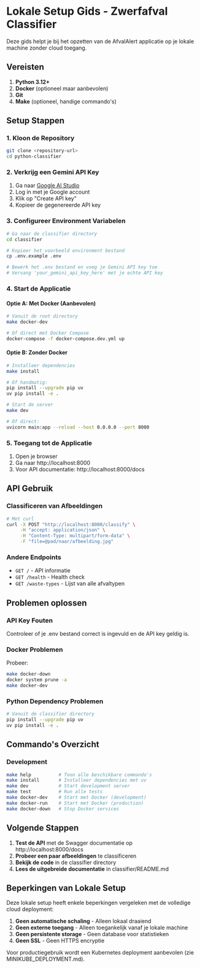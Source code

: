# Lokale Setup Gids - Zwerfafval Classifier

Deze gids helpt je bij het opzetten van de AfvalAlert applicatie op je lokale machine zonder cloud toegang.

## Vereisten

1. **Python 3.12+**
2. **Docker** (optioneel maar aanbevolen)
3. **Git**
4. **Make** (optioneel, handige commando's)

## Setup Stappen

### 1. Kloon de Repository
```bash
git clone <repository-url>
cd python-classifier
```

### 2. Verkrijg een Gemini API Key
1. Ga naar [Google AI Studio](https://makersuite.google.com/app/apikey)
2. Log in met je Google account
3. Klik op "Create API key"
4. Kopieer de gegenereerde API key

### 3. Configureer Environment Variabelen
```bash
# Ga naar de classifier directory
cd classifier

# Kopieer het voorbeeld environment bestand
cp .env.example .env

# Bewerk het .env bestand en voeg je Gemini API key toe
# Vervang 'your_gemini_api_key_here' met je echte API key
```

### 4. Start de Applicatie

#### Optie A: Met Docker (Aanbevolen)
```bash
# Vanuit de root directory
make docker-dev

# Of direct met Docker Compose
docker-compose -f docker-compose.dev.yml up
```

#### Optie B: Zonder Docker
```bash
# Installeer dependencies
make install

# Of handmatig:
pip install --upgrade pip uv
uv pip install -e .

# Start de server
make dev

# Of direct:
uvicorn main:app --reload --host 0.0.0.0 --port 8000
```

### 5. Toegang tot de Applicatie
1. Open je browser
2. Ga naar http://localhost:8000
3. Voor API documentatie: http://localhost:8000/docs

## API Gebruik

### Classificeren van Afbeeldingen
```bash
# Met curl
curl -X POST "http://localhost:8000/classify" \
     -H "accept: application/json" \
     -H "Content-Type: multipart/form-data" \
     -F "file=@pad/naar/afbeelding.jpg"
```

### Andere Endpoints
- `GET /` - API informatie
- `GET /health` - Health check
- `GET /waste-types` - Lijst van alle afvaltypen

## Problemen oplossen

### API Key Fouten
Controleer of je .env bestand correct is ingevuld en de API key geldig is.

### Docker Problemen
Probeer:
```bash
make docker-down
docker system prune -a
make docker-dev
```

### Python Dependency Problemen
```bash
# Vanuit de classifier directory
pip install --upgrade pip uv
uv pip install -e .
```

## Commando's Overzicht

### Development
```bash
make help          # Toon alle beschikbare commando's
make install       # Installeer dependencies met uv
make dev           # Start development server
make test          # Run alle tests
make docker-dev    # Start met Docker (development)
make docker-run    # Start met Docker (production)
make docker-down   # Stop Docker services
```

## Volgende Stappen

1. **Test de API** met de Swagger documentatie op http://localhost:8000/docs
2. **Probeer een paar afbeeldingen** te classificeren
3. **Bekijk de code** in de classifier directory
4. **Lees de uitgebreide documentatie** in classifier/README.md

## Beperkingen van Lokale Setup

Deze lokale setup heeft enkele beperkingen vergeleken met de volledige cloud deployment:

1. **Geen automatische schaling** - Alleen lokaal draaiend
2. **Geen externe toegang** - Alleen toegankelijk vanaf je lokale machine
3. **Geen persistente storage** - Geen database voor statistieken
4. **Geen SSL** - Geen HTTPS encryptie

Voor productiegebruik wordt een Kubernetes deployment aanbevolen (zie MINIKUBE_DEPLOYMENT.md).